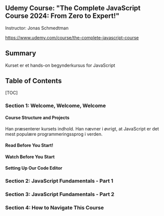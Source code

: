 ## Udemy Course: "The Complete JavaScript Course 2024: From Zero to Expert!"

Instructor: Jonas Schmedtman

https://www.udemy.com/course/the-complete-javascript-course


## Summary

Kurset er et hands-on begynderkursus for JavaScript

## Table of Contents

[TOC]

### Section 1: Welcome, Welcome, Welcome

#### Course Structure and Projects

Han præsenterer kursets indhold. Han nævner i øvrigt, at JavaScript er det mest populære programmeringssprog i verden.

#### Read Before You Start!

#### Watch Before You Start

#### Setting Up Our Code Editor

### Section 2: JavaScript Fundamentals - Part 1

### Section 3: JavaScript Fundamentals - Part 2

### Section 4: How to Navigate This Course



